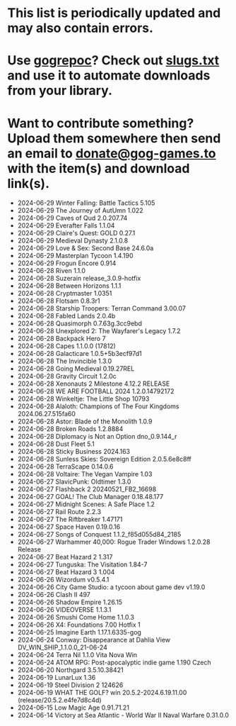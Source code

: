# This list is periodically updated and may also contain errors.

# Use [gogrepoc](https://github.com/Kalanyr/gogrepoc "gogrepoc")? Check out [slugs.txt](https://raw.githubusercontent.com/GOG-Games-com/missing-updates/main/slugs.txt "slugs.txt") and use it to automate downloads from your library.

# Want to contribute something? Upload them somewhere then send an email to <a href="mailto:donate@gog-games.to">donate@gog-games.to</a> with the item(s) and download link(s).

- 2024-06-29 Winter Falling: Battle Tactics 5.105
- 2024-06-29 The Journey of AutUmn 1.022
- 2024-06-29 Caves of Qud 2.0.207.74
- 2024-06-29 Everafter Falls 1.1.04
- 2024-06-29 Claire's Quest: GOLD 0.27.1
- 2024-06-29 Medieval Dynasty 2.1.0.8
- 2024-06-29 Love & Sex: Second Base 24.6.0a
- 2024-06-29 Masterplan Tycoon 1.4.190
- 2024-06-29 Frogun Encore 0.914
- 2024-06-28 Riven 1.1.0
- 2024-06-28 Suzerain release_3.0.9-hotfix
- 2024-06-28 Between Horizons 1.1.1
- 2024-06-28 Cryptmaster 1.0351
- 2024-06-28 Flotsam 0.8.3r1
- 2024-06-28 Starship Troopers: Terran Command 3.00.07
- 2024-06-28 Fabled Lands 2.0.4b
- 2024-06-28 Quasimorph 0.7.63g.3cc9ebd
- 2024-06-28 Unexplored 2: The Wayfarer's Legacy 1.7.2
- 2024-06-28 Backpack Hero 7
- 2024-06-28 Capes 1.1.0.0 (17812)
- 2024-06-28 Galacticare 1.0.5+5b3ecf97d1
- 2024-06-28 The Invincible 1.3.0
- 2024-06-28 Going Medieval 0.19.27REL
- 2024-06-28 Gravity Circuit 1.2.0c
- 2024-06-28 Xenonauts 2 Milestone 4.12.2 RELEASE
- 2024-06-28 WE ARE FOOTBALL 2024 1.2.0.14792172
- 2024-06-28 Winkeltje: The Little Shop 10793
- 2024-06-28 Alaloth: Champions of The Four Kingdoms 2024.06.27.515fa60
- 2024-06-28 Astor: Blade of the Monolith 1.0.9
- 2024-06-28 Broken Roads 1.2.8884
- 2024-06-28 Diplomacy is Not an Option dno_0.9.144_r
- 2024-06-28 Dust Fleet 5.1
- 2024-06-28 Sticky Business 2024.163
- 2024-06-28 Sunless Skies: Sovereign Edition 2.0.5.6e8c8ff
- 2024-06-28 TerraScape 0.14.0.6
- 2024-06-28 Voltaire: The Vegan Vampire 1.03
- 2024-06-27 SlavicPunk: Oldtimer 1.3.0
- 2024-06-27 Flashback 2 20240521_FB2_16698
- 2024-06-27 GOAL! The Club Manager 0.18.48.177
- 2024-06-27 Midnight Scenes: A Safe Place 1.2
- 2024-06-27 Rail Route 2.2.3
- 2024-06-27 The Riftbreaker 1.47171
- 2024-06-27 Space Haven 0.19.0.16
- 2024-06-27 Songs of Conquest 1.1.2_f85d055d84_2185
- 2024-06-27 Warhammer 40,000: Rogue Trader Windows 1.2.0.28 Release
- 2024-06-27 Beat Hazard 2 1.317
- 2024-06-27 Tunguska: The Visitation 1.84-7
- 2024-06-27 Beat Hazard 3 1.004
- 2024-06-26 Wizordum v0.5.4.1
- 2024-06-26 City Game Studio: a tycoon about game dev v1.19.0
- 2024-06-26 Clash II 497
- 2024-06-26 Shadow Empire 1.26.15
- 2024-06-26 VIDEOVERSE 1.1.3.1
- 2024-06-26 Smushi Come Home 1.1.0.3
- 2024-06-26 X4: Foundations 7.00 Hotfix 1
- 2024-06-25 Imagine Earth 1.17.1.6335-gog
- 2024-06-24 Conway: Disappearance at Dahlia View DV_WIN_SHIP_1.1.0.0_21-06-24
- 2024-06-24 Terra Nil 1.1.0 Vita Nova Win
- 2024-06-24 ATOM RPG: Post-apocalyptic indie game 1.190 Czech
- 2024-06-20 Northgard 3.5.10.38421
- 2024-06-19 LunarLux 1.36
- 2024-06-19 Steel Division 2 124626
- 2024-06-19 WHAT THE GOLF? win 20.5.2-2024.6.19.11.00 (release/20.5.2.e4fe7d8c4d)
- 2024-06-15 Low Magic Age 0.91.71.21
- 2024-06-14 Victory at Sea Atlantic - World War II Naval Warfare 0.31.0.0

